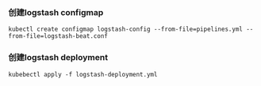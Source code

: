 ### 创建logstash configmap

```angular2html
kubectl create configmap logstash-config --from-file=pipelines.yml --from-file=logstash-beat.conf
```

### 创建logstash deployment

```angular2html
kubebectl apply -f logstash-deployment.yml
```